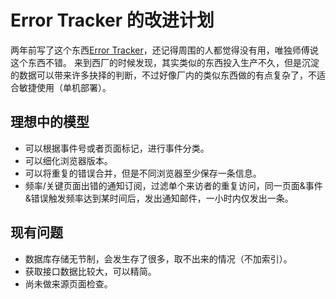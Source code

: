 # Error Tracker 的改进计划

两年前写了这个东西[Error Tracker](https://github.com/soulteary/Error-Tracer)，还记得周围的人都觉得没有用，唯独师傅说这个东西不错。 来到西厂的时候发现，其实类似的东西投入生产不久，但是沉淀的数据可以带来许多抉择的判断，不过好像厂内的类似东西做的有点复杂了，不适合敏捷使用（单机部署）。

## 理想中的模型

*   可以根据事件号或者页面标记，进行事件分类。
*   可以细化浏览器版本。
*   可以将重复的错误合并，但是不同浏览器至少保存一条信息。
*   频率/关键页面出错的通知订阅，过滤单个来访者的重复访问，同一页面&事件&错误触发频率达到某时间后，发出通知邮件，一小时内仅发出一条。

## 现有问题

*   数据库存储无节制，会发生存了很多，取不出来的情况（不加索引）。
*   获取接口数据比较大，可以精简。
*   尚未做来源页面检查。

